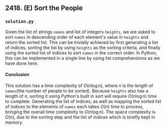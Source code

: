 ## 2418. (E) Sort the People

### `solution.py`
Given the list of strings `names` and list of integers `heights`, we are asked to sort `names` in descending order of each element's value in `heights` and return the sorted list. This can be trivially achieved by first generating a list of indices, sorting the list by using `heights` as the sorting criteria, and finally using the sorted list of indices to sort `names` in the correct order. In Python, this can be implemented in a single line by using list comprehensions as we have done here.  

#### Conclusion
This solution has a time complexity of $O(n\log n)$, where $n$ is the length of `names`(the number of people to be sorted). Because `heights` also has a length of $n$, sorting it using Python's built in sort will require $O(n\log n)$ time to complete. Generating the list of indices, as well as mapping the sorted list of indices to the elements of `names` each takes $O(n)$ time to process, bringing the overall time complexity to $O(n\log n)$. The space complexity is $O(n)$, due to the sorting step and the list of indices which is briefly kept in memory.  
  

